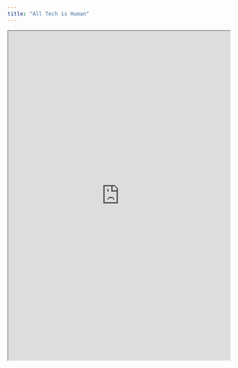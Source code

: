 ```yaml
---
title: "All Tech is Human"
---
```



<iframe height="750" width="100%" src="https://ewelton.github.io/ktest/wiki.html#All%20Tech%20is%20Human"></iframe>
